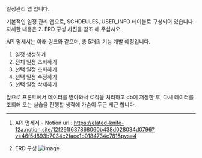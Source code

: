 일정관리 앱 입니다.

기본적인 일정 관리 앱으로, 
SCHDEULES, USER_INFO 테이블로 구성되어 있습니다.
자세한 내용은 2. ERD 구성 사진을 참조 해 주십시오.

API 명세서는 아래 링크와 같으며, 총 5개의 기능 개발 예정입니다.

1. 일정 생성하기
2. 전체 일정 조회하기
3. 선택 일정 조회하기
4. 선택 일정 수정하기
5. 선택 일정 삭제하기

앞으로 프론트에서 데이터를 받아와서 로직을 처리하고 db에 저장한 후, 다시 데이터를 조회해 오는 실습을 진행할 생각에 가슴이 두근 세근 합니다.

----------

1. API 명세서 - Notion
url : https://elated-knife-12a.notion.site/12f291f637868060b438d028034d0796?v=46f5d893b7034c2face1b0184734c781&pvs=4

2. ERD 구성
![image](https://github.com/user-attachments/assets/e9937cd2-b701-41b6-b9a2-374bcd657156)


